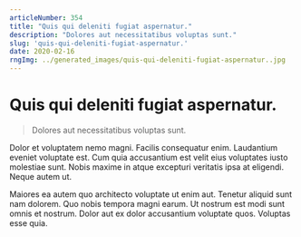 ```yaml
---
articleNumber: 354
title: "Quis qui deleniti fugiat aspernatur."
description: "Dolores aut necessitatibus voluptas sunt."
slug: 'quis-qui-deleniti-fugiat-aspernatur.'
date: 2020-02-16
rngImg: ../generated_images/quis-qui-deleniti-fugiat-aspernatur..jpg
---
```


# Quis qui deleniti fugiat aspernatur.

> Dolores aut necessitatibus voluptas sunt.

Dolor et voluptatem nemo magni. Facilis consequatur enim. Laudantium eveniet voluptate est. Cum quia accusantium est velit eius voluptates iusto molestiae sunt. Nobis maxime in atque excepturi veritatis ipsa at eligendi. Neque autem ut.
 Maiores ea autem quo architecto voluptate ut enim aut. Tenetur aliquid sunt nam dolorem. Quo nobis tempora magni earum. Ut nostrum est modi sunt omnis et nostrum. Dolor aut ex dolor accusantium voluptate quos. Voluptas esse quia.
